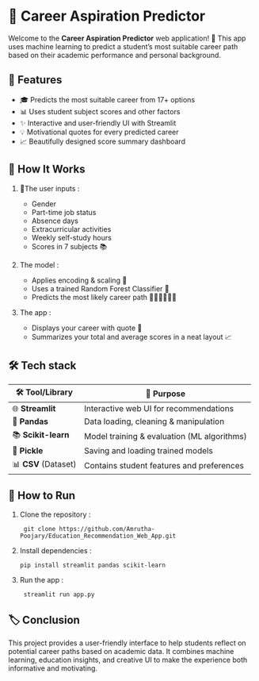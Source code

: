 # 🎯 Career Aspiration Predictor

Welcome to the **Career Aspiration Predictor** web application! 🚀 This app uses machine learning to predict a student’s most suitable career path based on their academic performance and personal background.

## 📌 Features

- 🎓 Predicts the most suitable career from 17+ options
- 📊 Uses student subject scores and other factors
- ✨ Interactive and user-friendly UI with Streamlit
- 💡 Motivational quotes for every predicted career
- 📈 Beautifully designed score summary dashboard

## 🧠 How It Works

1. 📝The user inputs :
   - Gender
   - Part-time job status
   - Absence days
   - Extracurricular activities
   - Weekly self-study hours
   - Scores in 7 subjects 📚

2. The model :
   - Applies encoding & scaling 🔁
   - Uses a trained Random Forest Classifier 🌲
   - Predicts the most likely career path 👨‍💻👩‍🏫🧑‍🔬

3. The app :
   - Displays your career with quote 🎉
   - Summarizes your total and average scores in a neat layout 📈

## 🛠️ Tech stack

| 🛠️ **Tool/Library**      | 🎯 **Purpose**                              |
| ------------------------- | ------------------------------------------- |
| 🌐 **Streamlit**          | Interactive web UI for recommendations      |
| 🐼 **Pandas**             | Data loading, cleaning & manipulation       |
| 📚 **Scikit-learn**       | Model training & evaluation (ML algorithms) |
| 🧺 **Pickle**             | Saving and loading trained models           |
| 📊 **CSV** (Dataset)      | Contains student features and preferences   |


## 🚀 How to Run

1. Clone the repository :

        git clone https://github.com/Amrutha-Poojary/Education_Recommendation_Web_App.git
2. Install dependencies :

       pip install streamlit pandas scikit-learn

3. Run the app :

        streamlit run app.py

## 🏷️ Conclusion
This project provides a user-friendly interface to help students reflect on potential career paths based on academic data. It combines machine learning, education insights, and creative UI to make the experience both informative and motivating.

